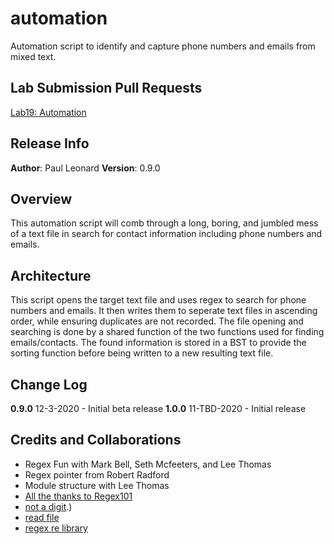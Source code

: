 # automation
Automation script to identify and capture phone numbers and emails from mixed text.

## Lab Submission Pull Requests
[Lab19: Automation](https://github.com/paul-leonard/automation/pull/1)

## Release Info
**Author**: Paul Leonard
**Version**: 0.9.0

## Overview
This automation script will comb through a long, boring, and jumbled mess of a text file in search for contact information including phone numbers and emails.

## Architecture
This script opens the target text file and uses regex to search for phone numbers and emails.  It then writes them to seperate text files in ascending order, while ensuring duplicates are not recorded.  The file opening and searching is done by a shared function of the two functions used for finding emails/contacts.  The found information is stored in a BST to provide the sorting function before being written to a new resulting text file.

## Change Log
**0.9.0** 12-3-2020 - Initial beta release
**1.0.0** 11-TBD-2020 - Initial release


## Credits and Collaborations
- Regex Fun with Mark Bell, Seth Mcfeeters, and Lee Thomas
- Regex pointer from Robert Radford
- Module structure with Lee Thomas
- [All the thanks to Regex101](regex101.com)
- [not a digit](https://www3.ntu.edu.sg/home/ehchua/programming/howto/Regexe.html#:~:text=In%20regex%2C%20the%20uppercase%20metacharacter,%5E0%2D9%5D%20).)
- [read file](https://www.w3schools.com/python/python_file_open.asp)
- [regex re library](https://docs.python.org/3/library/re.html)
